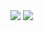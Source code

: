 
<div>
  <img   src="https://github-readme-stats.vercel.app/api/top-langs/?username=IHatePineapples&hide_border=true&theme=synthwave&hide=makefile"/>
  <img  align=top src="https://github-readme-stats.vercel.app/api?username=IHatePineapples&count_private=true&hide_border=true&theme=synthwave&custom_title=GitHub%20Stat"/>
</div>
